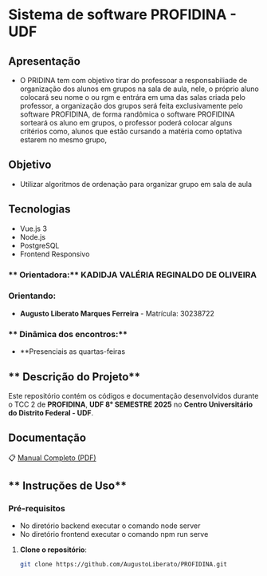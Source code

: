 # Sistema de software PROFIDINA - UDF 

## Apresentação
- O PRIDINA tem com objetivo tirar do professoar a responsabiliade de organização dos alunos em grupos na sala de aula, nele, o próprio aluno colocará seu nome o ou rgm e entrára em uma das salas criada pelo professor, a organização dos grupos será feita exclusivamente pelo software PROFIDINA, de forma randômica o software PROFIDINA sorteará os aluno em grupos, o professor poderá colocar alguns critérios como, alunos que estão cursando a matéria como optativa estarem no mesmo grupo, 

##  Objetivo
- Utilizar algoritmos de ordenação para organizar grupo em sala de aula
  
## Tecnologias 
-  Vue.js 3
-  Node.js
-  PostgreSQL
-  Frontend Responsivo
  
### ** Orientadora:** KADIDJA VALÉRIA REGINALDO DE OLIVEIRA

###  Orientando:
- **Augusto Liberato Marques Ferreira** - Matrícula: 30238722 

### ** Dinâmica dos encontros:**
- **Presenciais as quartas-feiras

## ** Descrição do Projeto**

Este repositório contém os códigos e documentação desenvolvidos durante o TCC 2 de **PROFIDINA**,  **UDF  8° SEMESTRE 2025** no **Centro Universitário do Distrito Federal - UDF**.

## Documentação 

📋 [Manual Completo (PDF)](./manual-profidina.pdf)

## ** Instruções de Uso**

### **Pré-requisitos**
- No diretório backend executar o comando  node server  
- No diretório frontend executar o comando npm run serve  

1. **Clone o repositório**:
   ```bash
   git clone https://github.com/AugustoLiberato/PROFIDINA.git
   
   ```

